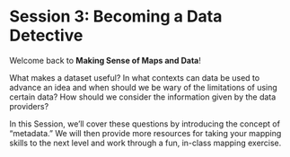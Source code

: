 # Session 3: Becoming a Data Detective

Welcome back to **Making Sense of Maps and Data**!

What makes a dataset useful? In what contexts can data be used to advance an idea and when should we be wary of the limitations of using certain data? How should we consider the information given by the data providers?

In this Session, we’ll cover these questions by introducing the concept of “metadata.” We will then provide more resources for taking your mapping skills to the next level and work through a fun, in-class mapping exercise. 
